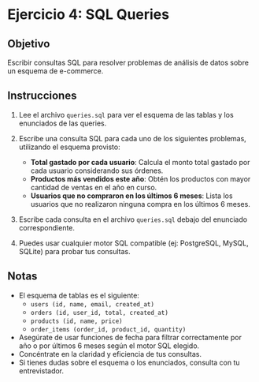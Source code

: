 # Ejercicio 4: SQL Queries

## Objetivo

Escribir consultas SQL para resolver problemas de análisis de datos sobre un esquema de e-commerce.

## Instrucciones

1. Lee el archivo `queries.sql` para ver el esquema de las tablas y los enunciados de las queries.
2. Escribe una consulta SQL para cada uno de los siguientes problemas, utilizando el esquema provisto:

   - **Total gastado por cada usuario**: Calcula el monto total gastado por cada usuario considerando sus órdenes.
   - **Productos más vendidos este año**: Obtén los productos con mayor cantidad de ventas en el año en curso.
   - **Usuarios que no compraron en los últimos 6 meses**: Lista los usuarios que no realizaron ninguna compra en los últimos 6 meses.

3. Escribe cada consulta en el archivo `queries.sql` debajo del enunciado correspondiente.
4. Puedes usar cualquier motor SQL compatible (ej: PostgreSQL, MySQL, SQLite) para probar tus consultas.

## Notas

- El esquema de tablas es el siguiente:
  - `users (id, name, email, created_at)`
  - `orders (id, user_id, total, created_at)`
  - `products (id, name, price)`
  - `order_items (order_id, product_id, quantity)`
- Asegúrate de usar funciones de fecha para filtrar correctamente por año o por últimos 6 meses según el motor SQL elegido.
- Concéntrate en la claridad y eficiencia de tus consultas.
- Si tienes dudas sobre el esquema o los enunciados, consulta con tu entrevistador.

